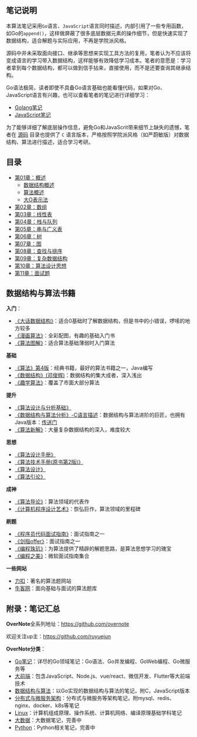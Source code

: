 ## 笔记说明

本算法笔记采用`Go`语言、`JavaScript`语言同时描述，内部引用了一些专用函数，如Go的`append()`，这样做屏蔽了很多底层数据元素的操作细节，但是快速实现了数据结构，适合解题与实际应用，不再是学院派风格。  

源码中并未采取面向接口、继承等思想来实现工具方法的复用，笔者认为不应该将变成语言的学习带入数据结构，这样能够有效降低学习成本。笔者的意愿是：学习者拿到每个数据结构，都可以做到信手拈来，直接使用，而不是还要查询其继承结构。  

Go语法极简，读者即使不具备Go语言基础也能看懂代码，如果对Go、JavaScript语言有兴趣，也可以查看笔者的笔记进行详细学习：
- [Golang笔记](https://github.com/overnote/over-golang)   
- [JavaScript笔记](https://github.com/overnote/over-javascript) 

为了能够详细了解底层操作信息，避免Go和JavaScrit带来细节上缺失的遗憾，笔者在 [源码](https://github.com/overnote/over-algorithm/tree/master/sources) 目录也提供了 `C` 语言版本，严格按照学院派风格（如严蔚敏版）对数据结构、算法进行描述，适合学习考研。      

## 目录

- [第01章：概述](https://github.com/overnote/over-algorithm/tree/master/Overview/)
  - [数据结构概述]()
  - [算法概述]()
  - [大O表示法]()
- [第02章：数组](https://github.com/overnote/over-algorithm/tree/master/Array)
- [第03章：线性表](https://github.com/overnote/over-algorithm/tree/master/LinearList)
- [第04章：栈与队列](https://github.com/overnote/over-algorithm/tree/master/)
- [第05章：串与广义表](https://github.com/overnote/over-algorithm/tree/master/)
- [第06章：树](https://github.com/overnote/over-algorithm/tree/master/)
- [第07章：图](https://github.com/overnote/over-algorithm/tree/master/)
- [第08章：查找与排序](https://github.com/overnote/over-algorithm/tree/master/)
- [第09章：复杂数据结构](https://github.com/overnote/over-algorithm/tree/master/)
- [第10章：算法设计思想](https://github.com/overnote/over-algorithm/tree/master/)
- [第11章：面试题](https://github.com/overnote/over-algorithm/tree/master/)


## 数据结构与算法书籍

**入门**：
- [《大话数据结构》](https://book.douban.com/subject/6424904/)：适合0基础时了解数据结构，但是书中的小错误，啰嗦的地方较多
- [《漫画算法》](https://book.douban.com/subject/33420587/)：全彩配图，有趣的基础入门书
- [《算法图解》](https://book.douban.com/subject/26979890/)：适合算法基础薄弱时入门算法

**基础**
- [《算法》第4版](https://book.douban.com/subject/10432347/)：经典书籍，最好的算法书籍之一，Java编写
- [《数据结构》(邓俊辉)](https://book.douban.com/subject/25859528/)：数据结构的集大成者，深入浅出
- [《趣学算法》](https://book.douban.com/subject/27109832/)：覆盖了市面大部分算法

**提升**
- [《算法设计与分析基础》](https://book.douban.com/subject/26337727/)
- [《数据结构与算法分析》-C语言描述](https://book.douban.com/subject/4924153/)：数据结构与算法进阶的巨匠，也拥有Java版本：[传送门](https://book.douban.com/subject/26745780/)
- [《算法新解》](https://book.douban.com/subject/26931430/)：大量复杂数据结构的深入，难度较大

**思想**
- [《算法设计手册》](https://book.douban.com/subject/4048566/)
- [《算法技术手册(原书第2版)》](https://book.douban.com/subject/27123062/)
- [《算法设计》](https://book.douban.com/subject/2035809/)
- [《算法引论》](https://book.douban.com/subject/4178907/)

**成神**
- [《算法导论》](https://book.douban.com/subject/1885170/)：算法领域的代表作
- [《计算机程序设计艺术》](https://book.douban.com/subject/1130500/)：恢弘巨作，算法领域的里程碑

**刷题**
- [《程序员代码面试指南》](https://book.douban.com/subject/26638586/)：面试指南之一
- [《剑指offer》](https://book.douban.com/subject/27008702/)：面试指南之一
- [《编程珠玑》](https://book.douban.com/subject/3227098/)：为算法提供了精辟的解题思路，是算法思想学习的瑰宝
- [《编程之美》](https://book.douban.com/subject/3004255/)：微软面试指南集合

**一些网站**
- [力扣](https://leetcode.com/)：著名的算法题网站
- [牛客网](https://www.nowcoder.com/)：面向基础与面试的算法题库

## 附录：笔记汇总

**OverNote**全系列地址：https://github.com/overnote   

欢迎关注up主：https://github.com/ruyuejun

**OverNote分类**：  
- [Go笔记](https://github.com/overnote/over-golang)：详尽的Go领域笔记：Go语法、Go并发编程、GoWeb编程、Go微服务等
- [大前端](https://github.com/overnote/over-javascript)：包含JavaScript、Node.js、vue/react、微信开发、Flutter等大前端技术
- [数据结构与算法](https://github.com/overnote/over-algorithm)：以Go实现的数据结构与算法的笔记，附C，JavaScript版本
- [分布式与微服务架构](https://github.com/overnote/over-server)：分布式与微服务等架构笔记，附mysql、redis、nginx、docker、k8s等笔记
- [Linux](https://github.com/overnote/over-linux)：计算机组成原理、操作系统、计算机网络、编译原理基础学科笔记
- [大数据](https://github.com/overnote/over-bigdata)：大数据笔记，完善中
- [Python](https://github.com/overnote/over-python)：Python相关笔记，完善中
